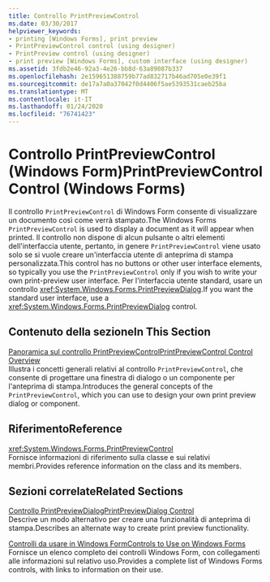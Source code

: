 ```yaml
---
title: Controllo PrintPreviewControl
ms.date: 03/30/2017
helpviewer_keywords:
- printing [Windows Forms], print preview
- PrintPreviewControl control (using designer)
- PrintPreview control (using designer)
- print preview [Windows Forms], custom interface (using designer)
ms.assetid: 3fdb2e46-92a3-4e26-bb8d-63a89087b337
ms.openlocfilehash: 2e159651388759b77ad832717b46ad705e0e39f1
ms.sourcegitcommit: de17a7a0a37042f0d4406f5ae5393531caeb25ba
ms.translationtype: MT
ms.contentlocale: it-IT
ms.lasthandoff: 01/24/2020
ms.locfileid: "76741423"
---
```

# <a name="printpreviewcontrol-control-windows-forms"></a><span data-ttu-id="1c6a5-102">Controllo PrintPreviewControl (Windows Form)</span><span class="sxs-lookup"><span data-stu-id="1c6a5-102">PrintPreviewControl Control (Windows Forms)</span></span>
<span data-ttu-id="1c6a5-103">Il controllo `PrintPreviewControl` di Windows Form consente di visualizzare un documento così come verrà stampato.</span><span class="sxs-lookup"><span data-stu-id="1c6a5-103">The Windows Forms `PrintPreviewControl` is used to display a document as it will appear when printed.</span></span> <span data-ttu-id="1c6a5-104">Il controllo non dispone di alcun pulsante o altri elementi dell'interfaccia utente, pertanto, in genere `PrintPreviewControl` viene usato solo se si vuole creare un'interfaccia utente di anteprima di stampa personalizzata.</span><span class="sxs-lookup"><span data-stu-id="1c6a5-104">This control has no buttons or other user interface elements, so typically you use the `PrintPreviewControl` only if you wish to write your own print-preview user interface.</span></span> <span data-ttu-id="1c6a5-105">Per l'interfaccia utente standard, usare un controllo <xref:System.Windows.Forms.PrintPreviewDialog>.</span><span class="sxs-lookup"><span data-stu-id="1c6a5-105">If you want the standard user interface, use a <xref:System.Windows.Forms.PrintPreviewDialog> control.</span></span>  
  
## <a name="in-this-section"></a><span data-ttu-id="1c6a5-106">Contenuto della sezione</span><span class="sxs-lookup"><span data-stu-id="1c6a5-106">In This Section</span></span>  
 [<span data-ttu-id="1c6a5-107">Panoramica sul controllo PrintPreviewControl</span><span class="sxs-lookup"><span data-stu-id="1c6a5-107">PrintPreviewControl Control Overview</span></span>](printpreviewcontrol-control-overview-windows-forms.md)  
 <span data-ttu-id="1c6a5-108">Illustra i concetti generali relativi al controllo `PrintPreviewControl`, che consente di progettare una finestra di dialogo o un componente per l'anteprima di stampa.</span><span class="sxs-lookup"><span data-stu-id="1c6a5-108">Introduces the general concepts of the `PrintPreviewControl`, which you can use to design your own print preview dialog or component.</span></span>  
  
## <a name="reference"></a><span data-ttu-id="1c6a5-109">Riferimento</span><span class="sxs-lookup"><span data-stu-id="1c6a5-109">Reference</span></span>  
 <xref:System.Windows.Forms.PrintPreviewControl>  
 <span data-ttu-id="1c6a5-110">Fornisce informazioni di riferimento sulla classe e sui relativi membri.</span><span class="sxs-lookup"><span data-stu-id="1c6a5-110">Provides reference information on the class and its members.</span></span>  
  
## <a name="related-sections"></a><span data-ttu-id="1c6a5-111">Sezioni correlate</span><span class="sxs-lookup"><span data-stu-id="1c6a5-111">Related Sections</span></span>  
 [<span data-ttu-id="1c6a5-112">Controllo PrintPreviewDialog</span><span class="sxs-lookup"><span data-stu-id="1c6a5-112">PrintPreviewDialog Control</span></span>](printpreviewdialog-control-windows-forms.md)  
 <span data-ttu-id="1c6a5-113">Descrive un modo alternativo per creare una funzionalità di anteprima di stampa.</span><span class="sxs-lookup"><span data-stu-id="1c6a5-113">Describes an alternate way to create print preview functionality.</span></span>  
  
 [<span data-ttu-id="1c6a5-114">Controlli da usare in Windows Form</span><span class="sxs-lookup"><span data-stu-id="1c6a5-114">Controls to Use on Windows Forms</span></span>](controls-to-use-on-windows-forms.md)  
 <span data-ttu-id="1c6a5-115">Fornisce un elenco completo dei controlli Windows Form, con collegamenti alle informazioni sul relativo uso.</span><span class="sxs-lookup"><span data-stu-id="1c6a5-115">Provides a complete list of Windows Forms controls, with links to information on their use.</span></span>
